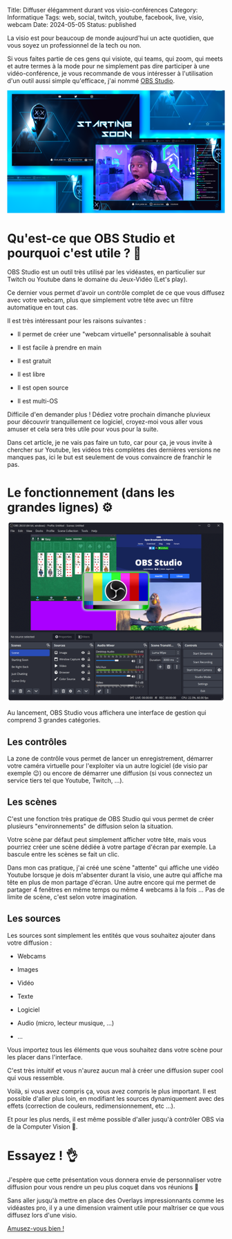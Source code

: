 Title: Diffuser élégamment durant vos visio-conférences
Category: Informatique
Tags: web, social, twitch, youtube, facebook, live, visio, webcam
Date: 2024-05-05
Status: published

La visio est pour beaucoup de monde aujourd'hui un acte quotidien, que vous soyez un professionnel de la tech ou non.

Si vous faites partie de ces gens qui visiote, qui teams, qui zoom, qui meets et autre termes à la mode pour ne simplement pas dire participer à une vidéo-conférence, je vous recommande de vous intéresser à l'utilisation d'un outil aussi simple qu'efficace, j'ai nommé [OBS Studio](https://obsproject.com/fr/).

![obs_studio](../../assets/obs-overlay.webp)

# Qu'est-ce que OBS Studio et pourquoi c'est utile ? 🎥

OBS Studio est un outil très utilisé par les vidéastes, en particulier sur Twitch ou Youtube dans le domaine du Jeux-Vidéo (Let's play).

Ce dernier vous permet d'avoir un contrôle complet de ce que vous diffusez avec votre webcam, plus que simplement votre tête avec un filtre automatique en tout cas.

Il est très intéressant pour les raisons suivantes :

* Il permet de créer une "webcam virtuelle" personnalisable à souhait

* Il est facile à prendre en main

* Il est gratuit

* Il est libre

* Il est open source

* Il est multi-OS

Difficile d'en demander plus ! Dédiez votre prochain dimanche pluvieux pour découvrir tranquillement ce logiciel, croyez-moi vous aller vous amuser et cela sera très utile pour vous pour la suite.

Dans cet article, je ne vais pas faire un tuto, car pour ça, je vous invite à chercher sur Youtube, les vidéos très complètes des dernières versions ne manques pas, ici le but est seulement de vous convaincre de franchir le pas.

# Le fonctionnement (dans les grandes lignes) ⚙️

![obs_studio](../../assets/obsstudio.png)

Au lancement, OBS Studio vous affichera une interface de gestion qui comprend 3 grandes catégories.

## Les contrôles

La zone de contrôle vous permet de lancer un enregistrement, démarrer votre caméra virtuelle pour l'exploiter via un autre logiciel (de visio par exemple 😉) ou encore de démarrer une diffusion (si vous connectez un service tiers tel que Youtube, Twitch, ...).

## Les scènes

C'est une fonction très pratique de OBS Studio qui vous permet de créer plusieurs "environnements" de diffusion selon la situation.

Votre scène par défaut peut simplement afficher votre tête, mais vous pourriez créer une scène dédiée à votre partage d'écran par exemple. La bascule entre les scènes se fait un clic.

Dans mon cas pratique, j'ai créé une scène "attente" qui affiche une vidéo Youtube lorsque je dois m'absenter durant la visio, une autre qui affiche ma tête en plus de mon partage d'écran. Une autre encore qui me permet de partager 4 fenêtres en même temps ou même 4 webcams à la fois ... Pas de limite de scène, c'est selon votre imagination.

## Les sources

Les sources sont simplement les entités que vous souhaitez ajouter dans votre diffusion :

* Webcams

* Images

* Vidéo

* Texte

* Logiciel

* Audio (micro, lecteur musique, ...)

* ...

Vous importez tous les éléments que vous souhaitez dans votre scène pour les placer dans l'interface.

C'est très intuitif et vous n'aurez aucun mal à créer une diffusion super cool qui vous ressemble.

Voilà, si vous avez compris ça, vous avez compris le plus important. Il est possible d'aller plus loin, en modifiant les sources dynamiquement avec des effets (correction de couleurs, redimensionnement, etc ...).

Et pour les plus nerds, il est même possible d'aller jusqu'à contrôler OBS via de la Computer Vision 🤖.

# Essayez ! 👌

J'espère que cette présentation vous donnera envie de personnaliser votre diffusion pour vous rendre un peu plus coquet dans vos réunions 🌸

Sans aller jusqu'à mettre en place des Overlays impressionnants comme les vidéastes pro, il y a une dimension vraiment utile pour maîtriser ce que vous diffusez lors d'une visio.

[Amusez-vous bien !](https://www.youtube.com/results?search_query=OBS+Studio+fr)
